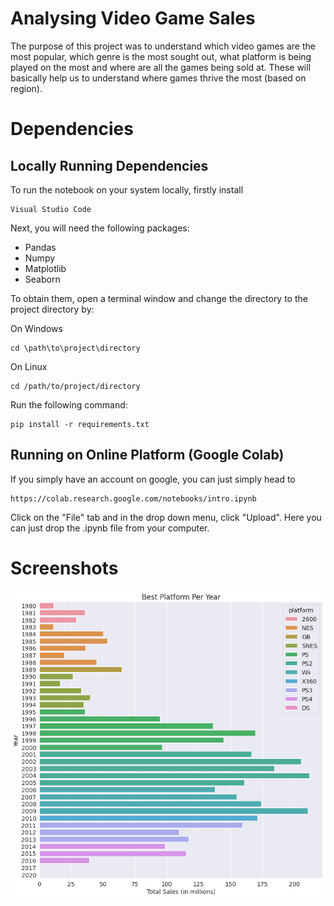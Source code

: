 # Analysing Video Game Sales

The purpose of this project was to understand which video games are the most popular, which genre is the most sought out, what platform is being played on the most and where are all the games being sold at. These will basically help us to understand where games thrive the most (based on region).


# Dependencies
## Locally Running Dependencies
To run the notebook on your system locally, firstly install

```
Visual Studio Code
```

Next, you will need the following packages:

  * Pandas
  * Numpy
  * Matplotlib
  * Seaborn

To obtain them, open a terminal window and change the directory to the project directory by:

On Windows

```
cd \path\to\project\directory
```

On Linux

```
cd /path/to/project/directory
```

Run the following command:
```
pip install -r requirements.txt
```

## Running on Online Platform (Google Colab)
If you simply have an account on google, you can just simply head to
```
https://colab.research.google.com/notebooks/intro.ipynb
```
Click on the "File" tab and in the drop down menu, click "Upload". Here you can just drop the .ipynb file from your computer.

# Screenshots
![Platform](/images/best_platform_per_year.png "Best Platform Per Year")

